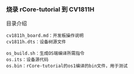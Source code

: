 ### 烧录 rCore-tutorial 到 CV1811H

目录介绍
```
cv1811h_board.md：开发板操作说明
cv1811h.dts：设备树源文件

os_build.sh：生成OS端编译所需指令
os.its：设备源代码
os.bin：rCore-tutorial的os1编译的bin文件，用于测试
```
